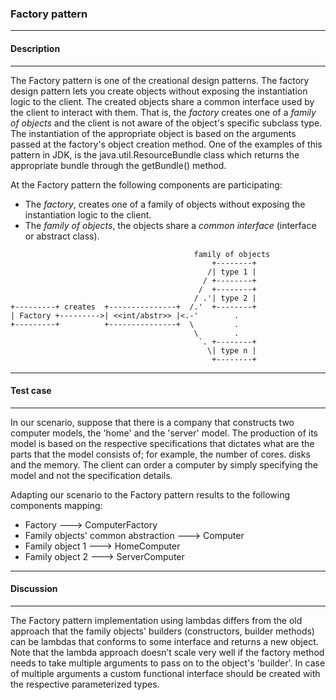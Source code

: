 ### Factory pattern

----
#### Description
----

The Factory pattern is one of the creational design patterns. The factory design pattern lets you create objects without
exposing the instantiation logic to the client. The created objects share a common interface used by the client to
interact with them. That is, the _factory_ creates one of a _family of objects_ and the client is not aware of
the object's specific subclass type. The instantiation of the appropriate object is based on the arguments
passed at the factory's object creation method.
One of the examples of this pattern in JDK, is the java.util.ResourceBundle class which returns the appropriate bundle
through the getBundle() method.

At the Factory pattern the following components are participating:
* The _factory_, creates one of a family of objects without exposing the instantiation logic to the client.
* The _family of objects_, the objects share a _common interface_ (interface or abstract class).

```
                                         family of objects
                                             +--------+
                                            /| type 1 |
                                           / +--------+
                                          /  +--------+
                                         / .'| type 2 |
+---------+ creates  +---------------+  /.'  +--------+
| Factory +--------->| <<int/abstr>> |<.-'        .
+---------+          +---------------+  \         .
                                         \        .
                                          `. +--------+
                                            \| type n |
                                             +--------+
```

----
#### Test case
----

In our scenario, suppose that there is a company that constructs two computer models, the 'home' and the 'server' model.
The production of its model is based on the respective specifications that dictates what are the parts that the model consists of;
for example, the number of cores. disks and the memory. The client can order a computer by simply specifying the model
and not the specification details.

Adapting our scenario to the Factory pattern results to the following components mapping:
* Factory                              --->   ComputerFactory
* Family objects' common abstraction   --->   Computer
* Family object 1                      --->   HomeComputer
* Family object 2                      --->   ServerComputer

----
#### Discussion
----

The Factory pattern implementation using lambdas differs from the old approach that the family objects' builders
(constructors, builder methods) can be lambdas that conforms to some interface and returns a new object.
Note that the lambda approach doesn’t scale very well if the factory method needs to take multiple arguments
to pass on to the object's 'builder'. In case of multiple arguments a custom functional interface should be
created with the respective parameterized types.